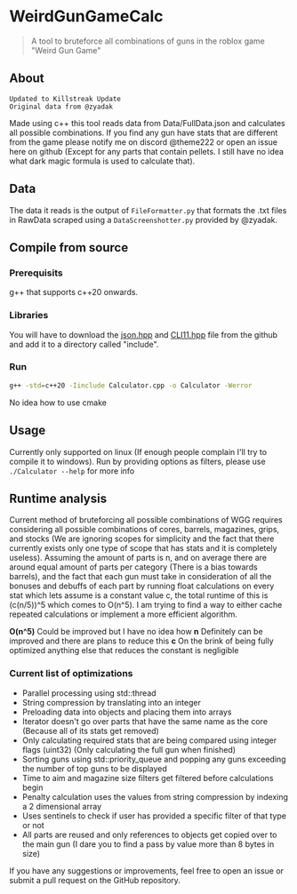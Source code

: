 # WeirdGunGameCalc
> A tool to bruteforce all combinations of guns in the roblox game "Weird Gun Game"

## About
`Updated to Killstreak Update`<br/>
`Original data from @zyadak`<br/>

Made using c++ this tool reads data from Data/FullData.json and calculates all possible combinations.
If you find any gun have stats that are different from the game please notify me on discord @theme222 or open an issue here on github (Except for any parts that contain pellets. I still have no idea what dark magic formula is used to calculate that).

## Data
The data it reads is the output of `FileFormatter.py` that formats the .txt files in RawData scraped using a `DataScreenshotter.py` provided by @zyadak.

## Compile from source
### Prerequisits
g++ that supports c++20 onwards.

### Libraries
You will have to download the [json.hpp]('https://github.com/nlohmann/json/blob/develop/single_include/nlohmann/json.hpp') and [CLI11.hpp]('https://github.com/CLIUtils/CLI11/releases') file from the github and add it to a directory called "include".

### Run
```sh
g++ -std=c++20 -Iinclude Calculator.cpp -o Calculator -Werror
```
No idea how to use cmake

## Usage
Currently only supported on linux (If enough people complain I'll try to compile it to windows). Run by providing options as filters, please use `./Calculator --help` for more info

## Runtime analysis
Current method of bruteforcing all possible combinations of WGG requires
considering all possible combinations of cores, barrels, magazines, grips, and
stocks (We are ignoring scopes for simplicity and the fact that there currently
exists only one type of scope that has stats and it is completely useless).
Assuming the amount of parts is n, and on average there are around equal amount
of parts per category (There is a bias towards barrels), and the fact that each
gun must take in consideration of all the bonuses and debuffs of each part by
running float calculations on every stat which lets assume is a constant value
c, the total runtime of this is (c(n/5))^5 which comes to O(n^5). I am trying to
find a way to either cache repeated calculations or implement a more efficient
algorithm.

**O(n^5)** Could be improved but I have no idea how
**n** Definitely can be improved and there are plans to reduce this
**c** On the brink of being fully optimized anything else that reduces the constant is negligible

### Current list of optimizations
- Parallel processing using std::thread
- String compression by translating into an integer
- Preloading data into objects and placing them into arrays
- Iterator doesn't go over parts that have the same name as the core (Because all of its stats get removed)
- Only calculating required stats that are being compared using integer flags (uint32) (Only calculating the full gun when finished)
- Sorting guns using std::priority_queue and popping any guns exceeding the number of top guns to be displayed
- Time to aim and magazine size filters get filtered before calculations begin
- Penalty calculation uses the values from string compression by indexing a 2 dimensional array
- Uses sentinels to check if user has provided a specific filter of that type or not
- All parts are reused and only references to objects get copied over to the main gun (I dare you to find a pass by value more than 8 bytes in size)

If you have any suggestions or improvements, feel free to open an issue or submit a pull request on the GitHub repository.

